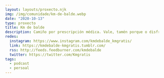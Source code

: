 ```yaml
---
layout: layouts/proxecto.njk
img: /img/comunidade/km-de-balde.webp
date: "2020-10-13"
type: proxecto
title: Km de balde
description: Camiño por prescripción médica. Vale, tamén porque o disfruto. Neste falangullo fálovos das cousas que se me pasan pola cabeza mentras pasan os kilómetros.
redes:
  instagram: https://www.instagram.com/kmdebalde_kmgratis/
  link: https://kmdebalde-kmgratis.tumblr.com/
  rss: http://feeds.feedburner.com/kmdebalde
  twitter: https://twitter.com/Kmgratis
tags:
  - podcast
  - persoal
---
```

